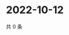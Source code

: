 # 2022-10-12

共 0 条

<!-- BEGIN WEIBO -->
<!-- 最后更新时间 Wed Oct 12 2022 08:49:46 GMT+0800 (China Standard Time) -->

<!-- END WEIBO -->
